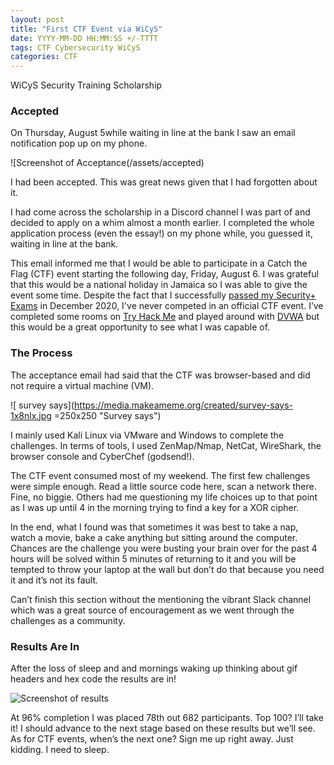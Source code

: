 ```yaml
---
layout: post
title: "First CTF Event via WiCyS"
date: YYYY-MM-DD HH:MM:SS +/-TTTT
tags: CTF Cybersecurity WiCyS
categories: CTF
---
```




WiCyS Security Training Scholarship

### Accepted

On Thursday, August 5while waiting in line at the bank I saw an email notification pop up on my phone.

![Screenshot of Acceptance(/assets/accepted)

I had been accepted. This was great news given that I had forgotten about it. 

I had come across the scholarship in a Discord channel I was part of and decided to apply on a whim almost a month earlier. I completed the whole application process (even the essay!) on my phone while, you guessed it, waiting in line at the bank. 

This email informed me that I would be able to participate in a Catch the Flag (CTF) event starting the following day, Friday, August 6. I was grateful that this would be a national holiday in Jamaica so I was able to give the event some time. Despite the fact that I successfully [passed my Security+ Exams](https://blog.g5cybersecurity.com/congratulations-to-renee-osbourne-from-jamaica-on-passing-comptia-security/) in December 2020, I've never competed in an official CTF event. I’ve completed some rooms on [Try Hack Me](https://tryhackme.com) and played around with [DVWA](https://dvwa.co.uk) but this would be a great opportunity to see what I was capable of. 

### The Process

The acceptance email had said that the CTF was browser-based and did not require a virtual machine (VM). 

![ survey says](https://media.makeameme.org/created/survey-says-1x8nlx.jpg =250x250 "Survey says")

I mainly used Kali Linux via VMware and Windows to complete the challenges. In terms of tools, I used ZenMap/Nmap, NetCat, WireShark, the browser console and CyberChef (godsend!). 

The CTF event consumed most of my weekend. The first few challenges were simple enough. Read a little source code here, scan a network there. Fine, no biggie. Others had me questioning my life choices up to that point as I was up until 4 in the morning trying to find a key for a XOR cipher. 

In the end, what I found was that sometimes it was best to take a nap, watch a movie, bake a cake anything but sitting around the computer. Chances are the challenge you were busting your brain over for the past 4 hours will be solved within 5 minutes of returning to it and you will be tempted to throw your laptop at the wall but don’t do that because you need it and it’s not its fault. 

Can’t finish this section without the mentioning the vibrant Slack channel which was a great source of encouragement as we went through the challenges as a community.


### Results Are In

After the loss of sleep and and mornings waking up thinking about gif headers and hex code the results are in!

![Screenshot of results](/assets/ssresults)

At 96% completion I was placed 78th out 682 participants. Top 100? I’ll take it! I should advance to the next stage based on these results but we’ll see. As for CTF events, when’s the next one? Sign me up right away. Just kidding. I need to sleep.
